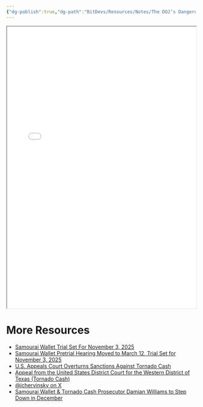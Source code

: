 ```yaml
---
{"dg-publish":true,"dg-path":"BitDevs/Resources/Notes/The DOJ’s Dangerous New Legal Theory - Implications for Samourai Wallet and Bitcoin Self-Custody.md","permalink":"/bit-devs/resources/notes/the-doj-s-dangerous-new-legal-theory-implications-for-samourai-wallet-and-bitcoin-self-custody/","title":"The DOJ’s Dangerous New Legal Theory - Implications for Samourai Wallet and Bitcoin Self-Custody","tags":["bitcoin","bitdevs","socratic-40","privacy","regulation","legal"],"noteIcon":"3","created":"2024-12-18T20:11:05.865-10:00","updated":"2024-12-18T20:36:22.660-10:00"}
---
```




<iframe src="[URL_TO_YOUR_PDF](https://cdn.prod.website-files.com/627aa615676bdd562bec97cd/67605a6b5eb2be05f7168c32_Samourai.pdf)" width="100%" height="750px" loading="lazy" title="PDF Viewer">
  <p>Your browser doesn't support iframes. <a href="https://cdn.prod.website-files.com/627aa615676bdd562bec97cd/67605a6b5eb2be05f7168c32_Samourai.pdf">View the PDF online</a></p>
</iframe>


# More Resources
- [Samourai Wallet Trial Set For November 3, 2025](https://www.therage.co/samourai-wallet-trial-set-for-november-3-2025/)
- [Samourai Wallet Pretrial Hearing Moved to March 12, Trial Set for November 3, 2025](https://www.nobsbitcoin.com/samourai-wallet-pre-trial-hearing-moved-to-march-12/)
- [U.S. Appeals Court Overturns Sanctions Against Tornado Cash](https://www.nobsbitcoin.com/u-s-appeals-court-overturns-sanctions-against-tornado-cash/)
- [Appeal from the United States District Court for the Western District of Texas (Tornado Cash)](https://assets.ctfassets.net/c5bd0wqjc7v0/70EasapqSxH1kLInf3IQrd/1a1ce21cdc6bc903921f45018cce3821/Tornado_Cash.pdf) 
- [@jchervinsky on X](https://x.com/jchervinsky/status/1861552667039817976) 
- [Samourai Wallet & Tornado Cash Prosecutor Damian Williams to Step Down in December](https://www.nobsbitcoin.com/samourai-wallet-tornado-cash-prosecutor-damian-williams-to-step-down-in-december/)

